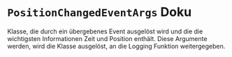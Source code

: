 # **`PositionChangedEventArgs` Doku**
Klasse, die durch ein übergebenes Event ausgelöst wird und die die wichtigsten Informationen Zeit und Position enthält. Diese Argumente werden, wird die Klasse ausgelöst, an die Logging Funktion weitergegeben.